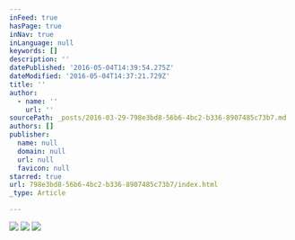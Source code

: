 ```yaml
---
inFeed: true
hasPage: true
inNav: true
inLanguage: null
keywords: []
description: ''
datePublished: '2016-05-04T14:39:54.275Z'
dateModified: '2016-05-04T14:37:21.729Z'
title: ''
author:
  - name: ''
    url: ''
sourcePath: _posts/2016-03-29-798e3bd8-56b6-4bc2-b336-8907485c73b7.md
authors: []
publisher:
  name: null
  domain: null
  url: null
  favicon: null
starred: true
url: 798e3bd8-56b6-4bc2-b336-8907485c73b7/index.html
_type: Article

---
```

![](https://the-grid-user-content.s3-us-west-2.amazonaws.com/b436ffae-208a-45f8-9e9a-b5c62bfb3e52.png)
![](https://the-grid-user-content.s3-us-west-2.amazonaws.com/c180c372-aa76-42e9-856e-acdd6c89243b.png)
![](https://the-grid-user-content.s3-us-west-2.amazonaws.com/37a7a9f9-b65b-4adc-a932-23228f86040f.png)